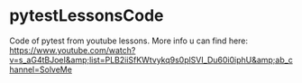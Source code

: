 # pytestLessonsCode
Code of pytest from youtube lessons. More info u can find here: https://www.youtube.com/watch?v=s_aG4tBJoeI&amp;list=PLB2iiSfKWtvykq9s0plSVI_Du60i0iphU&amp;ab_channel=SolveMe
